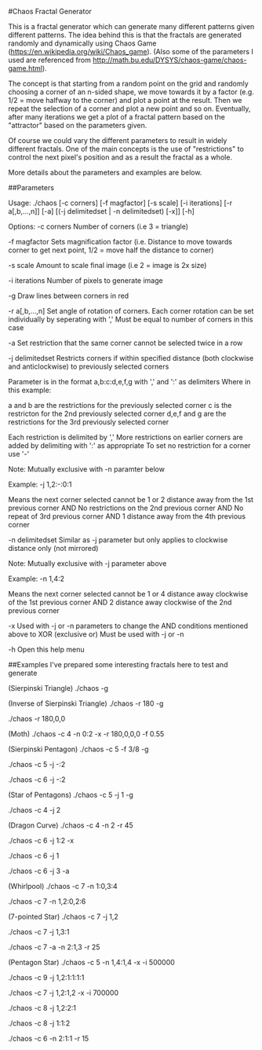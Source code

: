 #Chaos Fractal Generator

This is a fractal generator which can generate many different patterns given different patterns. The idea behind this is that the fractals are generated randomly and dynamically using Chaos Game (https://en.wikipedia.org/wiki/Chaos_game). 
(Also some of the parameters I used are referenced from http://math.bu.edu/DYSYS/chaos-game/chaos-game.html). 

The concept is that starting from a random point on the grid and randomly choosing a corner of an n-sided shape, we move towards it by a factor (e.g. 1/2 = move halfway to the corner) and plot a point at the result. Then we repeat the selection of a corner and plot a new point and so on. Eventually, after many iterations we get a plot of a fractal pattern based on the "attractor" based on the parameters given.

Of course we could vary the different parameters to result in widely different fractals. One of the main concepts is the use of "restrictions" to control the next pixel's position and as a result the fractal as a whole.

More details about the parameters and examples are below.

##Parameters

Usage: ./chaos [-c corners] [-f magfactor] [-s scale] [-i iterations] [-r a[,b,...,n]] [-a] [(-j delimitedset | -n delimitedset) [-x]] [-h]

Options:
-c corners
 Number of corners (i.e 3 = triangle)

-f magfactor
 Sets magnification factor (i.e. Distance to move towards corner to get next point, 1/2 = move half the distance to corner)

-s scale
Amount to scale final image (i.e 2 = image is 2x size)

-i iterations
 Number of pixels to generate image

-g
 Draw lines between corners in red

-r a[,b,...,n]
 Set angle of rotation of corners.
 Each corner rotation can be set individually by seperating with ','
 Must be equal to number of corners in this case

-a
 Set restriction that the same corner cannot be selected twice in a row

-j delimitedset
 Restricts corners if within specified distance (both clockwise and anticlockwise) to previously selected corners

 Parameter is in the format a,b:c:d,e,f,g with ',' and ':' as delimiters
 Where in this example:

 a and b are the restrictions for the previously selected corner
 c is the restricton for the 2nd previously selected corner 
 d,e,f and g are the restrictions for the 3rd previously selected corner

 Each restriction is delimited by ','
 More restrictions on earlier corners are added by delimiting with ':' as appropriate
 To set no restriction for a corner use '-'

 Note: Mutually exclusive with -n paramter below

 Example:
 -j 1,2:-:0:1 

 Means the next corner selected cannot be
  1 or 2 distance away from the 1st previous corner AND
  No restrictions on the 2nd previous corner AND
  No repeat of 3rd previous corner AND
  1 distance away from the 4th previous corner

-n delimitedset
 Similar as -j parameter but only applies to clockwise distance only (not mirrored)

 Note: Mutually exclusive with -j parameter above

 Example:
 -n 1,4:2

 Means the next corner selected cannot be
 1 or 4 distance away clockwise of the 1st previous corner AND
 2 distance away clockwise of the 2nd previous corner

-x
 Used with -j or -n parameters to change the AND conditions mentioned above to XOR (exclusive or)
 Must be used with -j or -n

-h
 Open this help menu
 
 
##Examples
I've prepared some interesting fractals here to test and generate

(Sierpinski Triangle)
./chaos -g
 
(Inverse of Sierpinski Triangle)
./chaos -r 180 -g
 
./chaos -r 180,0,0

(Moth)
./chaos -c 4 -n 0:2 -x -r 180,0,0,0 -f 0.55 

(Sierpinski Pentagon)
./chaos -c 5 -f 3/8 -g

./chaos -c 5 -j -:2

./chaos -c 6 -j -:2 

(Star of Pentagons)
./chaos -c 5 -j 1 -g

./chaos -c 4 -j 2

(Dragon Curve)
./chaos -c 4 -n 2 -r 45

./chaos -c 6 -j 1:2 -x

./chaos -c 6 -j 1

./chaos -c 6 -j 3 -a

(Whirlpool)
./chaos -c 7 -n 1:0,3:4

./chaos -c 7 -n 1,2:0,2:6

(7-pointed Star)
./chaos -c 7 -j 1,2

./chaos -c 7 -j 1,3:1

./chaos -c 7 -a -n 2:1,3 -r 25

(Pentagon Star)
./chaos -c 5 -n 1,4:1,4 -x -i 500000

./chaos -c 9 -j 1,2:1:1:1:1

./chaos -c 7 -j 1,2:1,2 -x -i 700000

./chaos -c 8 -j 1,2:2:1

./chaos -c 8 -j 1:1:2 

./chaos -c 6 -n 2:1:1 -r 15
 
 
 
